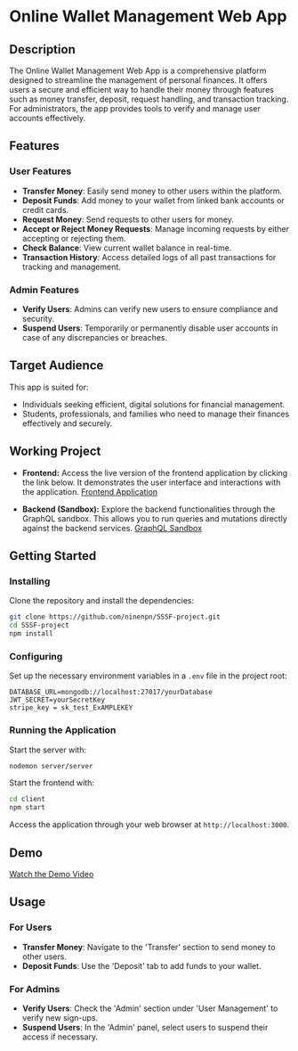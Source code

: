 
# Online Wallet Management Web App

## Description

The Online Wallet Management Web App is a comprehensive platform designed to streamline the management of personal finances. It offers users a secure and efficient way to handle their money through features such as money transfer, deposit, request handling, and transaction tracking. For administrators, the app provides tools to verify and manage user accounts effectively.

## Features

### User Features

- **Transfer Money**: Easily send money to other users within the platform.
- **Deposit Funds**: Add money to your wallet from linked bank accounts or credit cards.
- **Request Money**: Send requests to other users for money.
- **Accept or Reject Money Requests**: Manage incoming requests by either accepting or rejecting them.
- **Check Balance**: View current wallet balance in real-time.
- **Transaction History**: Access detailed logs of all past transactions for tracking and management.

### Admin Features

- **Verify Users**: Admins can verify new users to ensure compliance and security.
- **Suspend Users**: Temporarily or permanently disable user accounts in case of any discrepancies or breaches.

## Target Audience

This app is suited for:
- Individuals seeking efficient, digital solutions for financial management.
- Students, professionals, and families who need to manage their finances effectively and securely.

## Working Project

- **Frontend:** Access the live version of the frontend application by clicking the link below. It demonstrates the user interface and interactions with the application.
  [Frontend Application](https://sssf-project-3834f9021ba7.herokuapp.com/home "Frontend")

- **Backend (Sandbox):** Explore the backend functionalities through the GraphQL sandbox. This allows you to run queries and mutations directly against the backend services.
  [GraphQL Sandbox](https://studio.apollographql.com/public/Noppanun-Pornwattanayingkul/variant/current/explorer "Graphql Sandbox")

## Getting Started

### Installing

Clone the repository and install the dependencies:

```bash
git clone https://github.com/ninenpn/SSSF-project.git
cd SSSF-project
npm install
```

### Configuring

Set up the necessary environment variables in a `.env` file in the project root:

```plaintext
DATABASE_URL=mongodb://localhost:27017/yourDatabase
JWT_SECRET=yourSecretKey
stripe_key = sk_test_ExAMPLEKEY
```

### Running the Application

Start the server with:

```bash
nodemon server/server
```

Start the frontend with:

```bash
cd client
npm start
```

Access the application through your web browser at `http://localhost:3000`.

## Demo
[Watch the Demo Video](https://drive.google.com/file/d/11r02jRe2L5AnlWeFPXOlb6ljco9tTuLW/view?usp=sharing "Watch the Demo")

## Usage

### For Users

- **Transfer Money**: Navigate to the 'Transfer' section to send money to other users.
- **Deposit Funds**: Use the 'Deposit' tab to add funds to your wallet.

### For Admins

- **Verify Users**: Check the 'Admin' section under 'User Management' to verify new sign-ups.
- **Suspend Users**: In the 'Admin' panel, select users to suspend their access if necessary.


